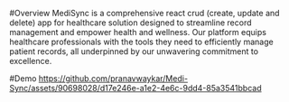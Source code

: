 #Overview
MediSync is a comprehensive react crud (create, update and delete) app for healthcare solution designed to streamline record management and empower health and wellness. Our platform equips healthcare professionals with the tools they need to efficiently manage patient records, all underpinned by our unwavering commitment to excellence.

#Demo
https://github.com/pranavwaykar/Medi-Sync/assets/90698028/d17e246e-a1e2-4e6c-9dd4-85a3541bbcad

